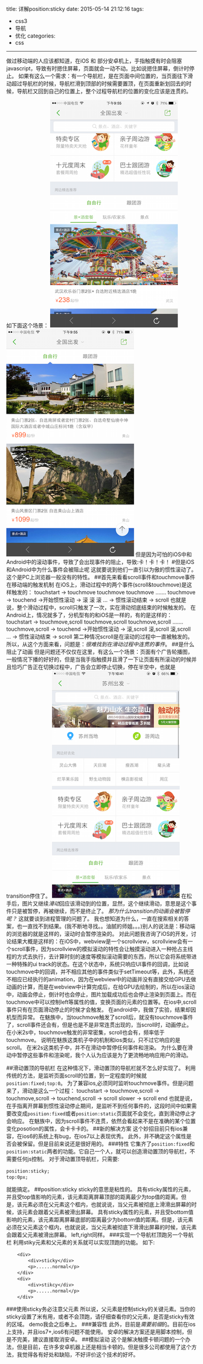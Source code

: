 title: 详解position:sticky
date: 2015-05-14 21:12:16
tags:
- css3
- 导航
- 优化
categories:
- css
---

做过移动端的人应该都知道，在iOS 和 部分安卓机上，手指触摸有时会阻塞javascript，导致有时摁住屏幕，页面就会一动不动。比如说摁住屏幕，倒计时停止。
如果有这么一个需求：有一个导航栏，是在页面中间位置的，当页面往下滑动超过导航栏的时候，导航栏滑到顶部的时候需要置顶，在页面重新划回去的时候，导航栏又回到自己的位置上，整个过程导航栏的位置的变化应该是连贯的。
<!-- more -->
如下面这个场景：
![一张图](/img/sticky1.PNG "一开始是这样的")
![另一张图](/img/sticky2.PNG "滑下来后是这样的")
但是因为可怕的iOS中和Android中的滚动事件，导致了会出现事件的阻止，导致:卡！卡！卡！
#但是iOS和Android中为什么事件会被阻止呢
这就要说到他们一直引以为傲的惯性滚动了。这个是PC上浏览器一般没有的特性。
##首先来看看scroll事件和touchmove事件在移动端的触发机制
在iOS上，滑动过程中的两个事件(scroll&touchmove)是这样触发的：
touchstart -> touchmove touchmove touchmove ....... touchmove -> touchend ->开始惯性滚动 -> 滚 滚 滚 ... -> 惯性滚动结束 -> scroll
也就是说，整个滑动过程中，scroll只触发了一次，实在滑动彻底结束的时候触发的。
在Android上，情况就多了，分机型有的和iOS是一样的，有的是这样的：
touchstart -> touchmove,scroll touchmove,scroll touchmove,scroll ....... touchmove,scroll -> touchend ->开始惯性滚动 -> 滚,scroll 滚,scroll 滚,scroll ... -> 惯性滚动结束 -> scroll
第二种情况scroll是在滚动的过程中一直被触发的。
所以，从这个方面来看，问题是：*很难找到在滑动过程中连贯的事件*。
##是什么阻止了动画
但是问题还不仅仅在这里，有这么一个场景：页面有个广告轮播图，一般情况下播的好好的，但是当我手指触摸并且滑了一下让页面有所滚动的时候并且恰巧广告正在切换过程中，广告会立即停止切换，停在半空中，也就是transition停住了。
![停住了的瞬间抓拍](/img/sticky3.PNG "停住了的瞬间抓拍")
在松手后，图片又继续*滑动*回应该滑动到的位置，显然，这个继续滑动，意思是这个事件只是被暂停，再被继续，而不是终止了。
*那为什么transition的动画会被暂停呢？*
这就要谈到进程管理的问题了。
我也想知道为什么，一直在搜索相关的答案，也一直找不到结果。(我不断地寻找。。油腻的师姐。。。)别人的说法是：移动端的浏览器的就是这样的，滚动时会暂停渲染的。
对此问题我咨询了iOS的开发，讨论结果大概是这样的：在iOS中，webview是一个scrollview，scrollview会有一个scroll事件，因为scrollview的模拟滚动的特性会让触摸滚动进入一种抢占主线程的方式去执行，去计算时刻的速度等模拟滚动需要的东西，所以它会将系统带进一种特殊的ui track的状态。在这个状态中，系统只响应UI事件的回调，比如说touchmove中的回调，并不相应其他的事件类似于setTimeout等，此外，系统还不相应已经执行的animation，因为在webview中的动画并没有直接交给GPU去做动画的计算，而是在webview中计算完成后，在给GPU去绘制的，所以在ios滚动中，动画会停止，倒计时也会停止，图片加载成功后也会停止渲染到页面上。而在touchmove中可以控制left等属性的值，变换页面的元素的位置等。在ios中,scroll事件只有在页面滑动停止的时候才会触发。
在android中，我做了实验，结果却因机型而异常。
在魅族中，当touchmove触发了scroll后，就没有touchmove事件了，scroll事件还会有，但是也是不是非常连贯出现的，当scroll时，动画停止。
在小米2s中，touchmove触发的非常密集，scroll也会有，频率低于touchmove。
说明在魅族这类机子中的机制和ios类似，只不过它响应的是scroll。
在米2s这类机子中，并不在滑动中暂停任何事件和渲染。
为什么要在滑动中暂停这些事件和渲染呢，我个人认为应该是为了更流畅地响应用户的滑动。

##滑动置顶的导航栏
在这种情况下，滑动置顶的导航栏就不怎么好实现了。
利用传统的方法，是监听页面scroll的位置，到一定程度的时候就`position:fixed;top:0`。
为了兼容ios,必须同时监听touchmove事件。但是问题来了，滑动是这么一个过程：
touchstart -> touchmove,scroll -> touchmove,scroll -> touchend,scroll -> scroll slower -> scroll end
也就是说，在手指离开屏幕到惯性滚动停止期间，是监听不到任何事件的，这段时间中如果需要改变成`position:fixed`或者`position:static`页面就不会变化，直到滑动停止才会响应。
在魅族中，因为scroll事件不连贯，依然会看起来不是在准确的某个位置变化posotion的属性，会卡卡卡的。
##新的解决方案
这个妙招目前只有ios兼容，在ios6的系统上有bug，在ios7以上表现优秀。
此外，并不确定这个属性是否会被保留。但是目前来说还是很好用的。
###特性
它集齐了`position:fixed`和`position:static`两者的功能。它自己一个人，就可以创造滑动置顶的导航栏，不需要任何js控制。
对于滑动置顶导航栏，只需要:

    position:sticky;
    top:0px;

就能搞定。
##position:sticky
sticky的意思是粘性的。
具有sticky属性的元素，并且受top值影响的元素，该元素距离屏幕顶部的距离最少为top值的距离。但是，该元素必须在父元素这个框内，也就说说，当父元素被彻底上滑滑出屏幕的时候，该元素会跟着父元素被滑出屏幕。
具有sticky属性的元素，并且受bottom值影响的元素，该元素距离屏幕底部的距离最少为bottom值的距离。但是，该元素必须在父元素这个框内，也就说说，当父元素被彻底下滑滑出屏幕的时候，该元素会跟着父元素被滑出屏幕。
left,right同样。
###实现一个导航栏顶跑另一个导航栏
利用stiky元素和父元素的关系就可以实现顶跑的功能。
如下:

        <div>
            <div>sticky</div>
            <p>......normal</p>
        </div>
        <div>
            <div>stikcy</div>
            <p>......normal</p>
        </div>
###使用sticky务必注意父元素
所以说，父元素是控制sticky的关键元素。当你的sticky设置了米有用，或者不会顶跑，请仔细查看你的父元素，是否是sticky有效的区域。
demo我会之后奉上。
###兼容性
此外，目前是*需要前缀*的。目前在ios上支持，并且ios7+,ios6有问题不能使用。
安卓的解决方案还是用脚本控制，但是不完美，建议直接取消安卓。
##模拟滚动
这个是解决触摸卡顿问题的一个办法，但是目前，在许多安卓机器上还是相当卡顿的。但是很多公司都使用了这个方法，我觉得各有好处和缺陷，不好评价这个技术的好坏。
